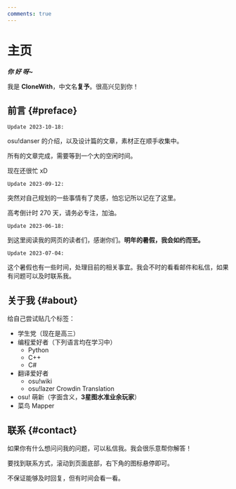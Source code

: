 ```yaml
---
comments: true
---
```


# 主页

***你 好 呀~***

我是 **CloneWith**，中文名**复予**。很高兴见到你！

## 前言 {#preface}

`Update 2023-10-18:`

osu!danser 的介绍，以及设计篇的文章，素材正在顺手收集中。

所有的文章完成，需要等到一个大的空闲时间。

现在还很忙 xD

`Update 2023-09-12:`

突然对自己规划的一些事情有了灵感，怕忘记所以记在了这里。

高考倒计时 270 天，请务必专注，加油。

`Update 2023-06-18:`

到这里阅读我的网页的读者们，感谢你们。**明年的暑假，我会如约而至。**

`Update 2023-07-04:`

这个暑假也有一些时间，处理目前的相关事宜。我会不时的看看邮件和私信，如果有问题可以及时联系我。

## 关于我 {#about}

给自己尝试贴几个标签：

- 学生党（现在是高三）
- 编程爱好者（下列语言均在学习中）
  - Python
  - C++
  - C#
- 翻译爱好者
  - osu!wiki
  - osu!lazer Crowdin Translation
- osu! 萌新（字面含义，**3星图水准业余玩家**）
- 菜鸟 Mapper

## 联系 {#contact}

如果你有什么想问问我的问题，可以私信我。我会很乐意帮你解答！

要找到联系方式，滚动到页面底部，右下角的图标悬停即可。

不保证能够及时回复，但有时间会看一看。
